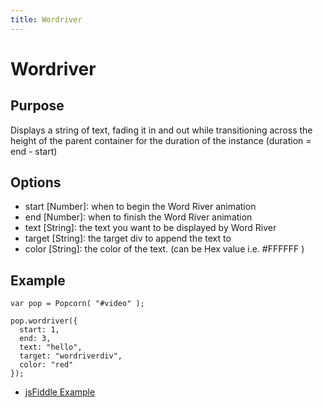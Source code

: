 ```yaml
---
title: Wordriver
---
```

# Wordriver #

## Purpose ##

Displays a string of text, fading it in and out while transitioning across the height of the parent container for the duration of the instance  (duration = end - start)

## Options ##

* start \[Number\]: when to begin the Word River animation
* end \[Number\]: when to finish the Word River animation
* text \[String\]: the text you want to be displayed by Word River
* target \[String\]: the target div to append the text to
* color \[String\]: the color of the text. (can be Hex value i.e. #FFFFFF )

## Example ##

    var pop = Popcorn( "#video" );

    pop.wordriver({
      start: 1,
      end: 3,
      text: "hello",
      target: "wordriverdiv",
      color: "red"
    });

* [jsFiddle Example](http://jsfiddle.net/popcornjs/VDJ2S/)
